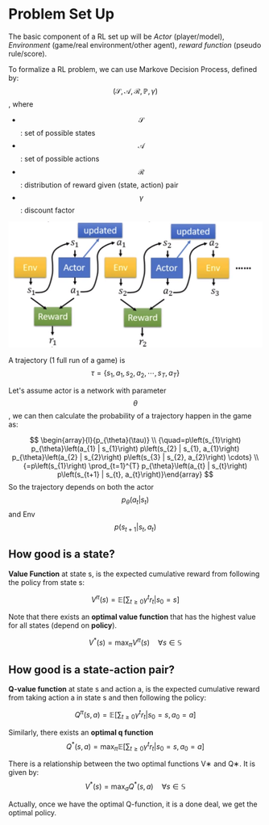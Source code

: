 # Problem Set Up

The basic component of a RL set up will be _Actor_ \(player/model\), _Environment_ \(game/real environment/other agent\), _reward function_ \(pseudo rule/score\).

To formalize a RL problem, we can use Markove Decision Process, defined by: $$(\mathcal{S}, \mathcal{A}, \mathcal{R}, \mathbb{P}, \gamma)$$, where

* $$\mathcal{S}$$ : set of possible states
* $$\mathcal{A}$$ : set of possible actions
* $$\mathcal{R}$$ : distribution of reward given \(state, action\) pair
* $$\gamma$$ : discount factor

![](../.gitbook/assets/screenshot-from-2019-07-17-17-35-05.png)

A trajectory (1 full run of a game) is $$ \tau=\left\{s_{1}, a_{1}, s_{2}, a_{2}, \cdots, s_{T}, a_{T}\right\} $$

Let's assume actor is a network with parameter $$\theta$$, we can then calculate the probability of a trajectory happen in the game as:

$$
\begin{array}{l}{p_{\theta}(\tau)} \\ {\quad=p\left(s_{1}\right) p_{\theta}\left(a_{1} | s_{1}\right) p\left(s_{2} | s_{1}, a_{1}\right) p_{\theta}\left(a_{2} | s_{2}\right) p\left(s_{3} | s_{2}, a_{2}\right) \cdots} \\ {=p\left(s_{1}\right) \prod_{t=1}^{T} p_{\theta}\left(a_{t} | s_{t}\right) p\left(s_{t+1} | s_{t}, a_{t}\right)}\end{array}
$$
So the trajectory depends on both the actor $$p_{\theta}\left(a_{t} | s_{t}\right)$$ and Env $$p\left(s_{t+1} | s_{t}, a_{t}\right)$$


## How good is a state?

**Value Function** at state s, is the expected cumulative reward from following the policy from state s:

$$
V^{\pi}(s)=\mathbb{E}\left[\sum_{t \geq 0} \gamma^{t} r_{t} | s_{0}=s \right]
$$

Note that there exists an **optimal value function** that has the highest value for all states (depend on **policy**).

$$
V^{*}(s)=\max _{\pi} V^{\pi}(s) \quad \forall s \in \mathbb{S}
$$

## How good is a state-action pair?

**Q-value function** at state s and action a, is the expected cumulative reward from taking action a in state s and then following the policy:

$$
Q^{\pi}(s, a)=\mathbb{E}\left[\sum_{t \geq 0} \gamma^{t} r_{t} | s_{0}=s, a_{0}=a \right]
$$

Similarly, there exists an **optimal q function** $$
Q^{*}(s, a)=\max _{\pi} \mathbb{E}\left[\sum_{t \geq 0} \gamma^{t} r_{t} | s_{0}=s, a_{0}=a \right]
$$

There is a relationship between the two optimal functions V∗ and Q∗. It is given by:
$$
V^{*}(s)=\max _{a} Q^{*}(s, a) \quad \forall s \in \mathbb{S}
$$

Actually, once we have the optimal Q-function, it is a done deal, we get the optimal policy.



